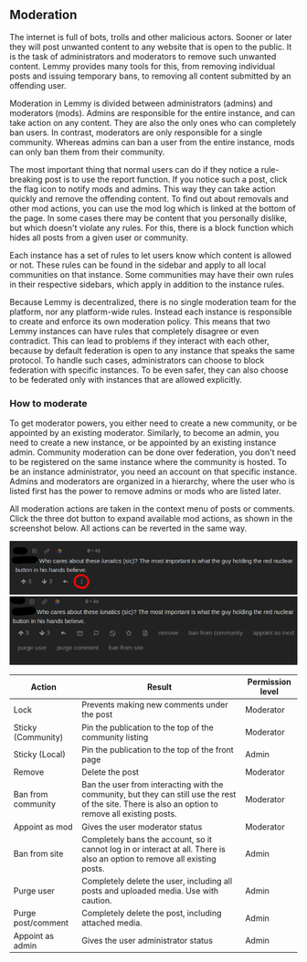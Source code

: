 ## Moderation

The internet is full of bots, trolls and other malicious actors. Sooner or later they will post unwanted content to any website that is open to the public. It is the task of administrators and moderators to remove such unwanted content. Lemmy provides many tools for this, from removing individual posts and issuing temporary bans, to removing all content submitted by an offending user.

Moderation in Lemmy is divided between administrators (admins) and moderators (mods). Admins are responsible for the entire instance, and can take action on any content. They are also the only ones who can completely ban users. In contrast, moderators are only responsible for a single community. Whereas admins can ban a user from the entire instance, mods can only ban them from their community.

The most important thing that normal users can do if they notice a rule-breaking post is to use the report function. If you notice such a post, click the flag icon to notify mods and admins. This way they can take action quickly and remove the offending content. To find out about removals and other mod actions, you can use the mod log which is linked at the bottom of the page. In some cases there may be content that you personally dislike, but which doesn't violate any rules. For this, there is a block function which hides all posts from a given user or community.

Each instance has a set of rules to let users know which content is allowed or not. These rules can be found in the sidebar and apply to all local communities on that instance. Some communities may have their own rules in their respective sidebars, which apply in addition to the instance rules.

Because Lemmy is decentralized, there is no single moderation team for the platform, nor any platform-wide rules. Instead each instance is responsible to create and enforce its own moderation policy. This means that two Lemmy instances can have rules that completely disagree or even contradict. This can lead to problems if they interact with each other, because by default federation is open to any instance that speaks the same protocol. To handle such cases, administrators can choose to block federation with specific instances. To be even safer, they can also choose to be federated only with instances that are allowed explicitly.

### How to moderate

To get moderator powers, you either need to create a new community, or be appointed by an existing moderator. Similarly, to become an admin, you need to create a new instance, or be appointed by an existing instance admin. Community moderation can be done over federation, you don't need to be registered on the same instance where the community is hosted. To be an instance administrator, you need an account on that specific instance. Admins and moderators are organized in a hierarchy, where the user who is listed first has the power to remove admins or mods who are listed later.

All moderation actions are taken in the context menu of posts or comments. Click the three dot button to expand available mod actions, as shown in the screenshot below. All actions can be reverted in the same way.

![moderation_01.png](moderation_01.png)
![moderation_02.png](moderation_02.png)

| Action             | Result                                                                                                                                               | Permission level |
| ------------------ | ---------------------------------------------------------------------------------------------------------------------------------------------------- | ---------------- |
| Lock               | Prevents making new comments under the post                                                                                                          | Moderator        |
| Sticky (Community) | Pin the publication to the top of the community listing                                                                                              | Moderator        |
| Sticky (Local)     | Pin the publication to the top of the front page                                                                                                     | Admin            |
| Remove             | Delete the post                                                                                                                                      | Moderator        |
| Ban from community | Ban the user from interacting with the community, but they can still use the rest of the site. There is also an option to remove all existing posts. | Moderator        |
| Appoint as mod     | Gives the user moderator status                                                                                                                      | Moderator        |
| Ban from site      | Completely bans the account, so it cannot log in or interact at all. There is also an option to remove all existing posts.                           | Admin            |
| Purge user         | Completely delete the user, including all posts and uploaded media. Use with caution.                                                                | Admin            |
| Purge post/comment | Completely delete the post, including attached media.                                                                                                | Admin            |
| Appoint as admin   | Gives the user administrator status                                                                                                                  | Admin            |
